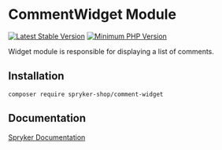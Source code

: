 # CommentWidget Module
[![Latest Stable Version](https://poser.pugx.org/spryker-shop/comment-widget/v/stable.svg)](https://packagist.org/packages/spryker-shop/comment-widget)
[![Minimum PHP Version](https://img.shields.io/badge/php-%3E%3D%207.4-8892BF.svg)](https://php.net/)

Widget module is responsible for displaying a list of comments.

## Installation

```
composer require spryker-shop/comment-widget
```

## Documentation

[Spryker Documentation](https://academy.spryker.com/developing_with_spryker/module_guide/modules.html)
